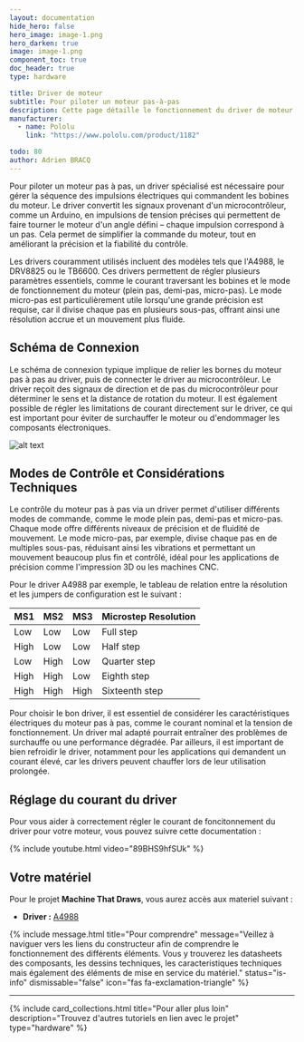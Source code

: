 ```yaml
---
layout: documentation
hide_hero: false
hero_image: image-1.png
hero_darken: true
image: image-1.png
component_toc: true
doc_header: true
type: hardware

title: Driver de moteur
subtitle: Pour piloter un moteur pas-à-pas
description: Cette page détaille le fonctionnement du driver de moteur
manufacturer:
  - name: Pololu
    link: "https://www.pololu.com/product/1182"

todo: 80
author: Adrien BRACQ
---
```


Pour piloter un moteur pas à pas, un driver spécialisé est nécessaire pour gérer la séquence des impulsions électriques qui commandent les bobines du moteur. Le driver convertit les signaux provenant d'un microcontrôleur, comme un Arduino, en impulsions de tension précises qui permettent de faire tourner le moteur d'un angle défini – chaque impulsion correspond à un pas. Cela permet de simplifier la commande du moteur, tout en améliorant la précision et la fiabilité du contrôle.

Les drivers couramment utilisés incluent des modèles tels que l'A4988, le DRV8825 ou le TB6600. Ces drivers permettent de régler plusieurs paramètres essentiels, comme le courant traversant les bobines et le mode de fonctionnement du moteur (plein pas, demi-pas, micro-pas). Le mode micro-pas est particulièrement utile lorsqu'une grande précision est requise, car il divise chaque pas en plusieurs sous-pas, offrant ainsi une résolution accrue et un mouvement plus fluide.

## Schéma de Connexion

Le schéma de connexion typique implique de relier les bornes du moteur pas à pas au driver, puis de connecter le driver au microcontrôleur. Le driver reçoit des signaux de direction et de pas du microcontrôleur pour déterminer le sens et la distance de rotation du moteur. Il est également possible de régler les limitations de courant directement sur le driver, ce qui est important pour éviter de surchauffer le moteur ou d'endommager les composants électroniques.

![alt text](image.png)

## Modes de Contrôle et Considérations Techniques

Le contrôle du moteur pas à pas via un driver permet d'utiliser différents modes de commande, comme le mode plein pas, demi-pas et micro-pas. Chaque mode offre différents niveaux de précision et de fluidité de mouvement. Le mode micro-pas, par exemple, divise chaque pas en de multiples sous-pas, réduisant ainsi les vibrations et permettant un mouvement beaucoup plus fin et contrôlé, idéal pour les applications de précision comme l'impression 3D ou les machines CNC.

Pour le driver A4988 par exemple, le tableau de relation entre la résolution et les jumpers de configuration est le suivant :

| MS1  | MS2  | MS3  | Microstep Resolution |
|------|------|------|----------------------|
| Low  | Low  | Low  | Full step            |
| High | Low  | Low  | Half step            |
| Low  | High | Low  | Quarter step         |
| High | High | Low  | Eighth step          |
| High | High | High | Sixteenth step       |

Pour choisir le bon driver, il est essentiel de considérer les caractéristiques électriques du moteur pas à pas, comme le courant nominal et la tension de fonctionnement. Un driver mal adapté pourrait entraîner des problèmes de surchauffe ou une performance dégradée. Par ailleurs, il est important de bien refroidir le driver, notamment pour les applications qui demandent un courant élevé, car les drivers peuvent chauffer lors de leur utilisation prolongée.

## Réglage du courant du driver

Pour vous aider à correctement régler le courant de foncitonnement du driver pour votre moteur, vous pouvez suivre cette documentation : 

{% include youtube.html video="89BHS9hfSUk" %}

## Votre matériel

Pour le projet **Machine That Draws**, vous aurez accès aux materiel suivant : 

- **Driver :** [A4988](https://www.pololu.com/product/1182)

{% include message.html title="Pour comprendre" message="Veillez à naviguer vers les liens du constructeur afin de comprendre le fonctionnement des différents éléments. Vous y trouverez les datasheets des composants, les dessins techniques, les caracteristiques techniques mais également des éléments de mise en service du matériel."
status="is-info" dismissable="false" icon="fas fa-exclamation-triangle" %}

---

{%
  include card_collections.html
  title="Pour aller plus loin"
  description="Trouvez d'autres tutoriels en lien avec le projet"
  type="hardware"
%}
